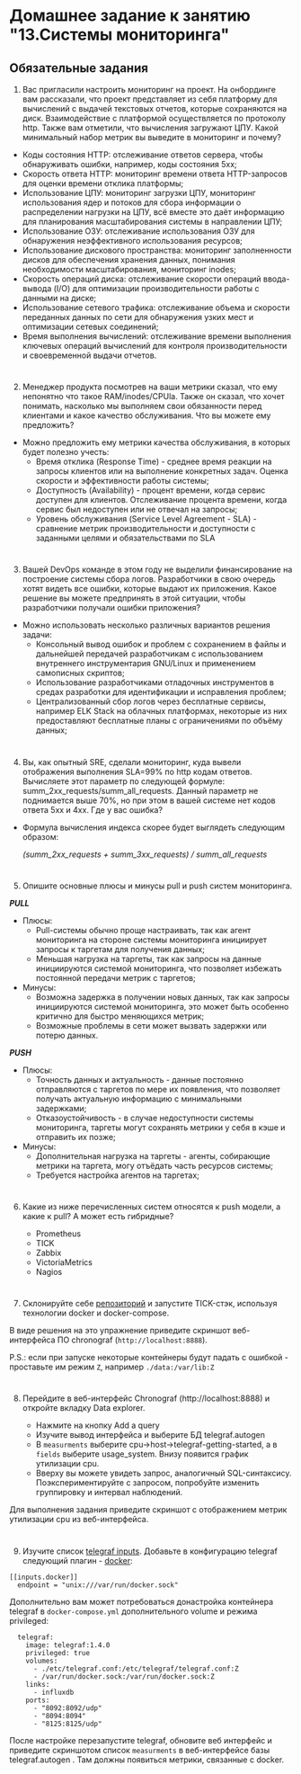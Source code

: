 # Домашнее задание к занятию "13.Системы мониторинга"

## Обязательные задания

1. Вас пригласили настроить мониторинг на проект. На онбординге вам рассказали, что проект представляет из себя 
платформу для вычислений с выдачей текстовых отчетов, которые сохраняются на диск. Взаимодействие с платформой 
осуществляется по протоколу http. Также вам отметили, что вычисления загружают ЦПУ. Какой минимальный набор метрик вы
выведите в мониторинг и почему?
- Коды состояния HTTP: отслеживание ответов сервера, чтобы обнаруживать ошибки, например, коды состояния 5хх;
- Скорость ответа HTTP: мониторинг времени ответа HTTP-запросов для оценки времени отклика платформы;
- Использование ЦПУ: мониторинг загрузки ЦПУ, мониторинг использования ядер и потоков для сбора информации о распределении нагрузки на ЦПУ, всё вместе это даёт информацию для планирования масштабирования системы в направлении ЦПУ;
- Использование ОЗУ: отслеживание использования ОЗУ для обнаружения неэффективного использования ресурсов;
- Использование дискового пространства: мониторинг заполненности дисков для обеспечения хранения данных, понимания необходимости масштабирования, мониторинг inodes;
- Скорость операций диска: отслеживание скорости операций ввода-вывода (I/O) для оптимизации производительности работы с данными на диске;
- Использование сетевого трафика: отслеживание объема и скорости переданных данных по сети для обнаружения узких мест и оптимизации сетевых соединений;
- Время выполнения вычислений: отслеживание времени выполнения ключевых операций вычислений для контроля производительности и своевременной выдачи отчетов.
#
2. Менеджер продукта посмотрев на ваши метрики сказал, что ему непонятно что такое RAM/inodes/CPUla. Также он сказал, 
что хочет понимать, насколько мы выполняем свои обязанности перед клиентами и какое качество обслуживания. Что вы 
можете ему предложить?
- Можно предложить ему метрики качества обслуживания, в которых будет полезно учесть:
  - Время отклика (Response Time) - среднее время реакции на запросы клиентов или на выполнение конкретных задач. Оценка скорости и эффективности работы системы;
  - Доступность (Availability) - процент времени, когда сервис доступен для клиентов. Отслеживание процента времени, когда сервис был недоступен или не отвечал на запросы;
  - Уровень обслуживания (Service Level Agreement - SLA) - сравнение метрик производительности и доступности с заданными целями и обязательствами по SLA
#
3. Вашей DevOps команде в этом году не выделили финансирование на построение системы сбора логов. Разработчики в свою 
очередь хотят видеть все ошибки, которые выдают их приложения. Какое решение вы можете предпринять в этой ситуации, 
чтобы разработчики получали ошибки приложения?
- Можно использовать несколько различных вариантов решения задачи:
  - Консольный вывод ошибок и проблем с сохранением в файлы и дальнейшей передачей разработчикам с использованием внутреннего инструментария GNU/Linux и применением самописных скриптов;
  - Использование разработчиками отладочных инструментов в средах разработки для идентификации и исправления проблем;
  - Централизованный сбор логов через бесплатные сервисы, например ELK Stack на облачных платформах, некоторые из них предоставляют бесплатные планы с ограничениями по объёму данных;
#
4. Вы, как опытный SRE, сделали мониторинг, куда вывели отображения выполнения SLA=99% по http кодам ответов. 
Вычисляете этот параметр по следующей формуле: summ_2xx_requests/summ_all_requests. Данный параметр не поднимается выше 
70%, но при этом в вашей системе нет кодов ответа 5xx и 4xx. Где у вас ошибка?
- Формула вычисления индекса скорее будет выглядеть следующим образом:
 
  *(summ_2xx_requests + summ_3xx_requests) / summ_all_requests*
#
5. Опишите основные плюсы и минусы pull и push систем мониторинга.

***PULL***
- Плюсы:
  - Pull-системы обычно проще настраивать, так как агент мониторинга на стороне системы мониторинга инициирует запросы к таргетам для получения данных;
  - Меньшая нагрузка на таргеты, так как запросы на данные инициируются системой мониторинга, что позволяет избежать постоянной передачи метрик с таргетов;
- Минусы:
  - Возможна задержка в получении новых данных, так как запросы инициируются системой мониторинга, это может быть особенно критично для быстро меняющихся метрик;
  - Возможные проблемы в сети может вызвать задержки или потерю данных.

***PUSH***
- Плюсы:
  - Точность данных и актуальность - данные постоянно отправляются с таргетов по мере их появления, что позволяет получать актуальную информацию с минимальными задержками;
  - Отказоустойчивость - в случае недоступности системы мониторинга, таргеты могут сохранять метрики у себя в кэше и отправить их позже;
- Минусы:
  - Дополнительная нагрузка на таргеты - агенты, собирающие метрики на таргета, могу отъёдать часть ресурсов системы;
  - Требуется настройка агентов на таргетах;
#
6. Какие из ниже перечисленных систем относятся к push модели, а какие к pull? А может есть гибридные?

    - Prometheus 
    - TICK
    - Zabbix
    - VictoriaMetrics
    - Nagios
#
7. Склонируйте себе [репозиторий](https://github.com/influxdata/sandbox/tree/master) и запустите TICK-стэк, 
используя технологии docker и docker-compose.

В виде решения на это упражнение приведите скриншот веб-интерфейса ПО chronograf (`http://localhost:8888`). 

P.S.: если при запуске некоторые контейнеры будут падать с ошибкой - проставьте им режим `Z`, например
`./data:/var/lib:Z`
#
8. Перейдите в веб-интерфейс Chronograf (http://localhost:8888) и откройте вкладку Data explorer.
        
    - Нажмите на кнопку Add a query
    - Изучите вывод интерфейса и выберите БД telegraf.autogen
    - В `measurments` выберите cpu->host->telegraf-getting-started, а в `fields` выберите usage_system. Внизу появится график утилизации cpu.
    - Вверху вы можете увидеть запрос, аналогичный SQL-синтаксису. Поэкспериментируйте с запросом, попробуйте изменить группировку и интервал наблюдений.

Для выполнения задания приведите скриншот с отображением метрик утилизации cpu из веб-интерфейса.
#
9. Изучите список [telegraf inputs](https://github.com/influxdata/telegraf/tree/master/plugins/inputs). 
Добавьте в конфигурацию telegraf следующий плагин - [docker](https://github.com/influxdata/telegraf/tree/master/plugins/inputs/docker):
```
[[inputs.docker]]
  endpoint = "unix:///var/run/docker.sock"
```

Дополнительно вам может потребоваться донастройка контейнера telegraf в `docker-compose.yml` дополнительного volume и 
режима privileged:
```
  telegraf:
    image: telegraf:1.4.0
    privileged: true
    volumes:
      - ./etc/telegraf.conf:/etc/telegraf/telegraf.conf:Z
      - /var/run/docker.sock:/var/run/docker.sock:Z
    links:
      - influxdb
    ports:
      - "8092:8092/udp"
      - "8094:8094"
      - "8125:8125/udp"
```

После настройке перезапустите telegraf, обновите веб интерфейс и приведите скриншотом список `measurments` в 
веб-интерфейсе базы telegraf.autogen . Там должны появиться метрики, связанные с docker.
